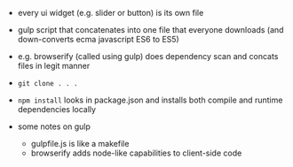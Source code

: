 * every ui widget (e.g. slider or button) is its own file
* gulp script that concatenates into one file that everyone downloads (and down-converts ecma javascript ES6 to ES5)
* e.g. browserify (called using gulp) does dependency scan and concats files in legit manner

* `git clone . . .`
* `npm install` looks in package.json and installs both compile and runtime dependencies locally

* some notes on gulp
	* gulpfile.js is like a makefile
	* browserify adds node-like capabilities to client-side code
